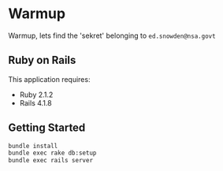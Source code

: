 Warmup
================

Warmup, lets find the 'sekret' belonging to `ed.snowden@nsa.govt`

Ruby on Rails
-------------

This application requires:

- Ruby 2.1.2
- Rails 4.1.8

Getting Started
---------------

~~~bash
bundle install
bundle exec rake db:setup
bundle exec rails server
~~~

